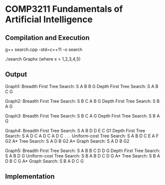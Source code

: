 COMP3211 Fundamentals of Artificial Intelligence
==================================================

Compilation and Execution
--------------------------------------------------

g++ search.cpp -std=c++11 -o search

./search Graphx (where x = 1,2,3,4,5)


Output
--------------------------------------------------

Graph1:
Breadth First Tree Search: S A B B G 
Depth First Tree Search:   S A B C G 

Graph2:
Breadth First Tree Search: S B C A B G 
Depth First Tree Search:   S B A G 

Graph3:
Breadth First Tree Search: S B C A G 
Depth First Tree Search:   S B A G 

Graph4:
Breadth First Tree Search: S A B D D E C G1 
Depth First Tree Search:   S A D C A D C A D C . . . 
Uniform-cost Tree Search:  S A B D C E A F G2 
A* Tree Search:            S A D B G2 
A* Graph Search:           S A D B G2 

Graph5:
Breadth First Tree Search: S A B B C D D G 
Depth First Tree Search:   S A B D G 
Uniform-cost Tree Search:  S B A B D C D G 
A* Tree Search:            S B A D B C G 
A* Graph Search:           S B A D C G 

Implementation
--------------------------------------------------




